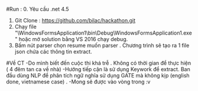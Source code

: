 #Run : 
0. Yêu cầu .net 4.5 
1. Git Clone : https://github.com/bilac/hackathon.git
2. Chạy file "\WindowsFormsApplication1\bin\Debug\WindowsFormsApplication1.exe" hoặc mở solution bằng VS 2016 chạy debug.
3. Bấm nút parser chọn resume muốn parser . Chương trình sẽ tạo ra 1 file json chứa các thông tin extract.


#Về CT
-Do mình biết đến cuộc thi khá trễ . Không có thời gian để thực hiện ( 4 đêm tan ca về nhà)
-Hướng tiếp cận là sử dụng Keywork để extract. Ban đầu dùng NLP để phân tích ngữ nghĩa sử dụng GATE mà không kịp (english done, vietnamese case) .
-Mong sẽ được vào vòng trong :v 